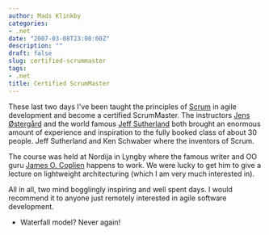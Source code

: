 ```yaml
---
author: Mads Klinkby
categories:
- .net
date: "2007-03-08T23:00:00Z"
description: ""
draft: false
slug: certified-scrummaster
tags:
- .net
title: Certified ScrumMaster
---
```



These last two days I've been taught the principles of [Scrum](http://www.scrumalliance.org/view/what_is_scrum) in agile development and become a certified ScrumMaster. The instructors [Jens Østergård](http://www.scrum.dk) and the world famous [Jeff Sutherland](http://www.jeffsutherland.com/scrum/) both brought an enormous amount of experience and inspiration to the fully booked class of about 30 people. Jeff Sutherland and Ken Schwaber where the inventors of Scrum.

The course was held at Nordija in Lyngby where the famous writer and OO guru [James O. Coplien](http://users.rcn.com/jcoplien/) happens to work. We were lucky to get him to give a lecture on lightweight architecturing (which I am very much interested in).

All in all, two mind bogglingly inspiring and well spent days. I would recommend it to anyone just remotely interested in agile software development.

- Waterfall model? Never again!

